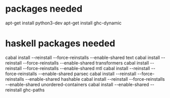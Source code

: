 # packages needed

apt-get install python3-dev
apt-get install ghc-dynamic

# haskell packages needed

cabal install --reinstall --force-reinstalls --enable-shared text
cabal install --reinstall --force-reinstalls --enable-shared transformers
cabal install --reinstall --force-reinstalls --enable-shared mtl
cabal install --reinstall --force-reinstalls --enable-shared parsec
cabal install --reinstall --force-reinstalls --enable-shared hashable
cabal install --reinstall --force-reinstalls --enable-shared unordered-containers
cabal install --enable-shared --reinstall ghc-paths
